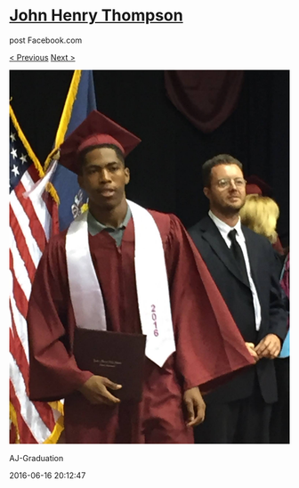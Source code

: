 # [John Henry Thompson](../README.md)
post Facebook.com

[< Previous](2016-06-16-6.md) [Next >](2016-06-16-8.md)

[![](../media/2016-06-16/AJ-Graduation-1.jpg)](../README.md)

AJ-Graduation

2016-06-16 20:12:47